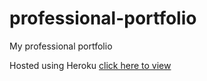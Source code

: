 # professional-portfolio
My professional portfolio

Hosted using Heroku [click here to view](https://cavan-portfolio.herokuapp.com/index.html)

